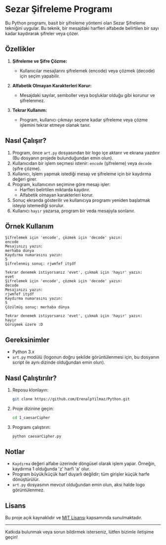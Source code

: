 # Sezar Şifreleme Programı

Bu Python programı, basit bir şifreleme yöntemi olan Sezar Şifreleme tekniğini uygular. Bu teknik, bir mesajdaki harfleri alfabede belirtilen bir sayı kadar kaydırarak şifreler veya çözer.

## Özellikler

1. **Şifreleme ve Şifre Çözme:**

   - Kullanıcılar mesajlarını şifrelemek (encode) veya çözmek (decode) için seçim yapabilir.

2. **Alfabetik Olmayan Karakterleri Korur:**

   - Mesajdaki sayılar, semboller veya boşluklar olduğu gibi korunur ve şifrelenmez.

3. **Tekrar Kullanım:**
   - Program, kullanıcı çıkmayı seçene kadar şifreleme veya çözme işlemini tekrar etmeye olanak tanır.

## Nasıl Çalışır?

1. Program, önce `art.py` dosyasından bir logo içe aktarır ve ekrana yazdırır (Bu dosyanın projede bulunduğundan emin olun).
2. Kullanıcıdan bir işlem seçmesi istenir: `encode` (şifreleme) veya `decode` (şifre çözme).
3. Kullanıcı, işlem yapmak istediği mesajı ve şifreleme için bir kaydırma değeri girer.
4. Program, kullanıcının seçimine göre mesajı işler:
   - Harfleri belirtilen miktarda kaydırır.
   - Alfabetik olmayan karakterleri korur.
5. Sonuç ekranda gösterilir ve kullanıcıya programı yeniden başlatmak isteyip istemediği sorulur.
6. Kullanıcı `hayır` yazarsa, program bir veda mesajıyla sonlanır.

## Örnek Kullanım

```plaintext
Şifrelemek için 'encode', çözmek için 'decode' yazın:
encode
Mesajınızı yazın:
merhaba dünya
Kaydırma numarasını yazın:
5
Şifrelenmiş sonuç: rjwmfef itşdf

Tekrar denemek istiyorsanız 'evet', çıkmak için 'hayır' yazın:
evet
Şifrelemek için 'encode', çözmek için 'decode' yazın:
decode
Mesajınızı yazın:
rjwmfef itşdf
Kaydırma numarasını yazın:
5
Çözülmüş sonuç: merhaba dünya

Tekrar denemek istiyorsanız 'evet', çıkmak için 'hayır' yazın:
hayır
Görüşmek üzere :D
```

## Gereksinimler

- Python 3.x
- `art.py` modülü (logonun doğru şekilde görüntülenmesi için, bu dosyanın script ile aynı dizinde olduğundan emin olun).

## Nasıl Çalıştırılır?

1. Reposu klonlayın:
   ```bash
   git clone https://github.com/ErenalpYilmaz/Python.git
   ```
2. Proje dizinine geçin:
   ```bash
   cd 1_caesarCipher
   ```
3. Programı çalıştırın:
   ```bash
   python caesarCipher.py
   ```

## Notlar

- `Kaydırma` değeri alfabe üzerinde döngüsel olarak işlem yapar. Örneğin, kaydırma 1 olduğunda 'z' harfi 'a' olur.
- Program büyük/küçük harf duyarlı değildir; tüm girişler küçük harfe dönüştürülür.
- `art.py` dosyasının mevcut olduğundan emin olun, aksi halde logo görüntülenmez.

## Lisans

Bu proje açık kaynaklıdır ve [MIT Lisansı](LICENSE) kapsamında sunulmaktadır.

---

Katkıda bulunmak veya sorun bildirmek isterseniz, lütfen bizimle iletişime geçin!

